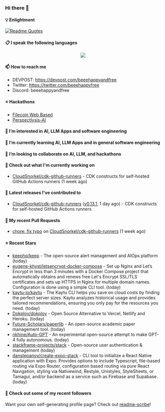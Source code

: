 ### Hi there 👋

#### 💡 Enlightment
[![Readme Quotes](https://quotes-github-readme.vercel.app/api?type=horizontal&theme=nord)](https://github.com/piyushsuthar/github-readme-quotes)

#### 📋 I speak the following languages

<p align="center">
  <a href="https://skillicons.dev">
    <img src="https://skillicons.dev/icons?i=git,kubernetes,docker,c,vim,terraform,python,typescript,java" />
  </a>
</p>


#### 📫 How to reach me
- DEVPOST: https://devpost.com/beeehappyandfree
- Twitter: https://twitter.com/beeehappyfree
- Discord: beeehappyandfree

#### ⭐️ Hackathons
- [Filecoin Web Based](https://devpost.com/software/youtube-dl-dweb)
- [Perspectlysis-AI](https://perspectlysis-ai.vercel.app)

#### 👀 I’m interested in AI, LLM Apps and software engineering

#### 🌱 I’m currently learning AI, LLM Apps and in general software engineering

#### 💞️ I’m looking to collaborate on AI, LLM, and hackathons

#### 👷 Check out what I'm currently working on

- [CloudSnorkel/cdk-github-runners](https://github.com/CloudSnorkel/cdk-github-runners) - CDK constructs for self-hosted GitHub Actions runners (1 week ago)

#### 🔭 Latest releases I've contributed to

- [CloudSnorkel/cdk-github-runners](https://github.com/CloudSnorkel/cdk-github-runners) ([v0.13.1](https://github.com/CloudSnorkel/cdk-github-runners/releases/tag/v0.13.1), 1 day ago) - CDK constructs for self-hosted GitHub Actions runners

#### 🔨 My recent Pull Requests

- [chore: fix typo](https://github.com/CloudSnorkel/cdk-github-runners/pull/542) on [CloudSnorkel/cdk-github-runners](https://github.com/CloudSnorkel/cdk-github-runners) (1 week ago)

#### ⭐ Recent Stars

- [keephq/keep](https://github.com/keephq/keep) - The open-source alert management and AIOps platform (today)
- [eugene-khyst/letsencrypt-docker-compose](https://github.com/eugene-khyst/letsencrypt-docker-compose) - Set up Nginx and Let’s Encrypt in less than 3 minutes with a Docker Compose project that automatically obtains and renews free Let&#39;s Encrypt SSL/TLS certificates and sets up HTTPS in Nginx for multiple domain names. Configuration is done using a simple CLI tool. (today)
- [kaytu-io/kaytu](https://github.com/kaytu-io/kaytu) - The Kaytu CLI helps you save on cloud costs by finding the perfect server sizes. Kaytu analyzes historical usage and provides tailored recommendations, ensuring you only pay for the resources you need. (today)
- [Dokploy/dokploy](https://github.com/Dokploy/dokploy) - Open Source Alternative to Vercel, Netlify and Heroku. (today)
- [Future-Scholars/paperlib](https://github.com/Future-Scholars/paperlib) - An open-source academic paper management tool. (today)
- [nkhine/Auto-GPT](https://github.com/nkhine/Auto-GPT) - An experimental open-source attempt to make GPT-4 fully autonomous. (today)
- [stackframe-projects/stack](https://github.com/stackframe-projects/stack) - Open-source user authentication &amp; management (today)
- [danstepanov/create-expo-stack](https://github.com/danstepanov/create-expo-stack) - CLI tool to initialize a React Native application with Expo. Provides options to include Typescript, file-based routing via Expo Router, configuration based routing via pure React Navigation, styling via Nativewind, Restyle, Unistyles, StyleSheets, or Tamagui, and/or backend as a service such as Firebase and Supabase. (today)

#### 👯 Check out some of my recent followers


Want your own self-generating profile page? Check out [readme-scribe](https://github.com/muesli/readme-scribe)!
